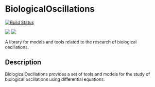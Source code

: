 # BiologicalOscillations

[![Build Status](https://github.com/ftavella/BiologicalOscillations.jl/actions/workflows/CI.yml/badge.svg?branch=master)](https://github.com/ftavella/BiologicalOscillations.jl/actions/workflows/CI.yml?query=branch%3Amaster)

[![](https://img.shields.io/badge/docs-stable-blue.svg)](https://ftavella.github.io/BiologicalOscillations.jl/stable)
[![](https://img.shields.io/badge/docs-dev-blue.svg)](https://ftavella.github.io/BiologicalOscillations.jl/dev)

A library for models and tools related to the research of biological oscillations.

## Description
BiologicalOscillations provides a set of tools and models for the study of biological oscillations using differential equations.

